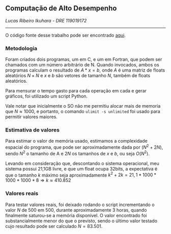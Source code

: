## Computação de Alto Desempenho

*Lucas Ribeiro Ikuhara - DRE 119019172*

---

O código fonte desse trabalho pode ser encontrado [aqui](https://github.com/LucasIkuhara/coc-472-computacao-de-alto-desempenho).

### Metodologia

Foram criados dois programas, um em C, e um em Fortran, que podem ser chamados com um número arbitrário de N. Quando invocados, ambos os programas calculam o resultado de $A*x=b$, onde $A$ é uma matriz de floats aleatórios $N\times N$ e $x$ e $b$ são vetores de tamanho $N$, também de floats aleatórios.

Para mensurar o tempo gasto para cada operação em cada e gerar gráficos, foi utilizado um script Python.

Vale notar que inicialmente o SO não me permitiu alocar mais de memoria que $N \approx 1000$, e portanto, o comando ```ulimit -s unlimited``` foi usado para permitir valores maiores.

### Estimativa de valores

Para estimar o valor de memória usado, estimamos a complexidade espacial do programa, que pode ser aproximadamente dada por $(N^2 + 2N)$, sendo $N^2$ o tamanho de A e $2N$ os tamanhos de $x$ e $b$, ou seja $O(N^2)$.

Levando em consideração que, descontando o sistema operacional, meu sistema possui 21,1GB livre, e que um float ocupa 32bits, a expectativa é que o tamanho $k$ máximo seja aproximadamente 
$k^2+2k = 21,1*1000*1000*1000*8 \Rightarrow k \approx 410.852$ 

### Valores reais

Para testar valores reais, foi deixado rodando o script incrementando o valor $N$ de 500 em 500, durante aproximadamente 3 horas, quando finalmente saturou-se a memória disponível. O valor encontrado foi substancialmente menor do que o previsto, sendo o último valor testado cujo resultado pode ser calculado $N = 83.501$.
